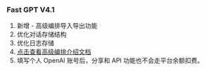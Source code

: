 ### Fast GPT V4.1

1. 新增 - 高级编排导入导出功能
2. 优化对话存储结构
3. 优化日志存储
4. [点击查看高级编排介绍文档](https://doc.fastgpt.run/docs/workflow)
5. 填写个人 OpenAI 账号后，分享和 API 功能也不会走平台余额扣费。
